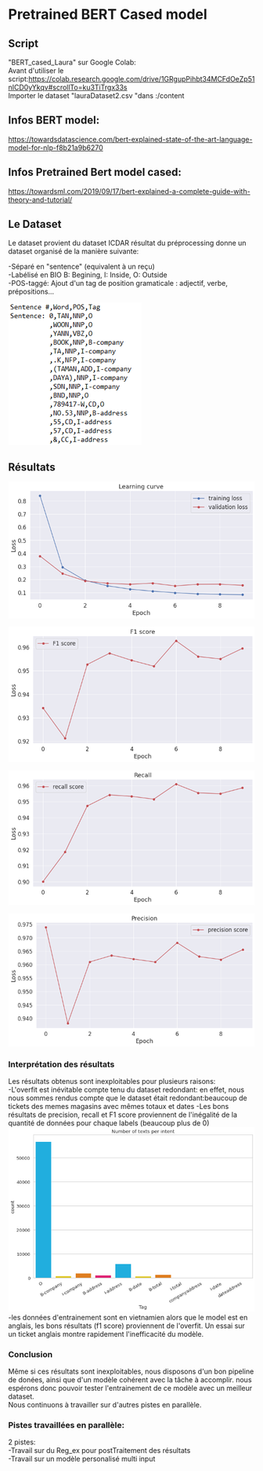 # Pretrained BERT Cased model

## Script
"BERT_cased_Laura" sur Google Colab:  
Avant d'utiliser le script:https://colab.research.google.com/drive/1GRgupPihbt34MCFdOeZp51nICD0yYkqv#scrollTo=ku3TiTrgx33s  
Importer le dataset "lauraDataset2.csv "dans :/content

## Infos BERT model:  
https://towardsdatascience.com/bert-explained-state-of-the-art-language-model-for-nlp-f8b21a9b6270
## Infos Pretrained Bert model cased: 
https://towardsml.com/2019/09/17/bert-explained-a-complete-guide-with-theory-and-tutorial/
## Le Dataset

Le dataset provient du dataset ICDAR 
résultat du préprocessing donne un dataset organisé de la manière suivante:  

-Séparé en "sentence" (equivalent à un reçu)  
-Labélisé en BIO B: Begining, I: Inside, O: Outside  
-POS-taggé: Ajout d'un tag de position gramaticale : adjectif, verbe, prépositions...

![alt text](https://github.com/LauraBreton-leonard/PRD/blob/main/NER/BERT/dataImg.PNG?raw=true)

## Résultats


![alt text](https://github.com/LauraBreton-leonard/PRD/blob/main/NER/BERT/learning_curve.png?raw=true)

![alt text](https://github.com/LauraBreton-leonard/PRD/blob/main/NER/BERT/f1_score.png?raw=true)

![alt text](https://github.com/LauraBreton-leonard/PRD/blob/main/NER/BERT/recall.png?raw=true)

![alt text](https://github.com/LauraBreton-leonard/PRD/blob/main/NER/BERT/precision.png?raw=true)

### Interprétation des résultats

Les résultats obtenus sont inexploitables pour plusieurs raisons:  
-L'overfit est inévitable compte tenu du dataset redondant: en effet, nous nous sommes rendus compte que le dataset était redondant:beaucoup de tickets des memes magasins avec mêmes totaux et dates
-Les bons résultats de precision, recall et F1 score proviennent de l'inégalité de la quantité de données pour chaque labels (beaucoup plus de 0)  
![alt text](https://github.com/LauraBreton-leonard/PRD/blob/main/NER/BERT/prpLabels.png?raw=true)
-les données d'entrainement sont en vietnamien alors que le model est en anglais, les bons résultats (f1 score) proviennent de l'overfit. Un essai sur un ticket anglais montre rapidement l'inefficacité du modèle.

### Conclusion
Même si ces résultats sont inexploitables, nous disposons d'un bon pipeline de donées, ainsi que d'un modèle cohérent avec la tâche à accomplir. nous espérons donc pouvoir tester l'entrainement de ce modèle avec un meilleur dataset.  
Nous continuons à travailler sur d'autres pistes en parallèle.  

### Pistes travaillées en parallèle:  

2 pistes:  
-Travail sur du Reg_ex pour postTraitement des résultats  
-Travail sur un modèle personalisé multi input

